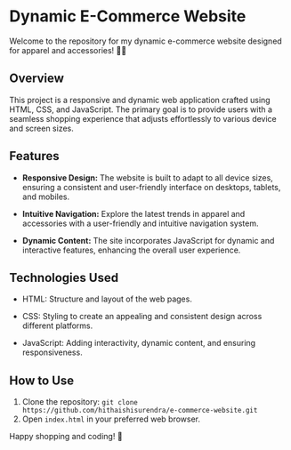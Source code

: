 # Dynamic E-Commerce Website

Welcome to the repository for my dynamic e-commerce website designed for apparel and accessories! 🛒👗

## Overview

This project is a responsive and dynamic web application crafted using HTML, CSS, and JavaScript. The primary goal is to provide users with a seamless shopping experience that adjusts effortlessly to various device and screen sizes.

## Features

- **Responsive Design:** The website is built to adapt to all device sizes, ensuring a consistent and user-friendly interface on desktops, tablets, and mobiles.
  
- **Intuitive Navigation:** Explore the latest trends in apparel and accessories with a user-friendly and intuitive navigation system.

- **Dynamic Content:** The site incorporates JavaScript for dynamic and interactive features, enhancing the overall user experience.

## Technologies Used

- HTML: Structure and layout of the web pages.
  
- CSS: Styling to create an appealing and consistent design across different platforms.

- JavaScript: Adding interactivity, dynamic content, and ensuring responsiveness.

## How to Use

1. Clone the repository: `git clone https://github.com/hithaishisurendra/e-commerce-website.git`
2. Open `index.html` in your preferred web browser.



Happy shopping and coding! 🌟
